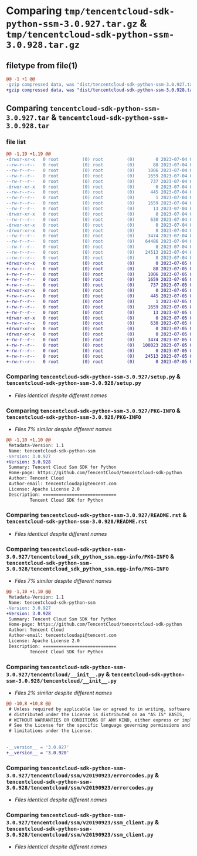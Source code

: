 # Comparing `tmp/tencentcloud-sdk-python-ssm-3.0.927.tar.gz` & `tmp/tencentcloud-sdk-python-ssm-3.0.928.tar.gz`

## filetype from file(1)

```diff
@@ -1 +1 @@
-gzip compressed data, was "dist/tencentcloud-sdk-python-ssm-3.0.927.tar", last modified: Tue Jul  4 00:29:10 2023, max compression
+gzip compressed data, was "dist/tencentcloud-sdk-python-ssm-3.0.928.tar", last modified: Wed Jul  5 00:33:06 2023, max compression
```

## Comparing `tencentcloud-sdk-python-ssm-3.0.927.tar` & `tencentcloud-sdk-python-ssm-3.0.928.tar`

### file list

```diff
@@ -1,19 +1,19 @@
-drwxr-xr-x   0 root         (0) root         (0)        0 2023-07-04 00:29:10.000000 tencentcloud-sdk-python-ssm-3.0.927/
--rw-r--r--   0 root         (0) root         (0)       88 2023-07-04 00:29:10.000000 tencentcloud-sdk-python-ssm-3.0.927/setup.cfg
--rw-r--r--   0 root         (0) root         (0)     1006 2023-07-04 00:29:10.000000 tencentcloud-sdk-python-ssm-3.0.927/setup.py
--rw-r--r--   0 root         (0) root         (0)     1659 2023-07-04 00:29:10.000000 tencentcloud-sdk-python-ssm-3.0.927/PKG-INFO
--rw-r--r--   0 root         (0) root         (0)      737 2023-07-04 00:29:10.000000 tencentcloud-sdk-python-ssm-3.0.927/README.rst
-drwxr-xr-x   0 root         (0) root         (0)        0 2023-07-04 00:29:10.000000 tencentcloud-sdk-python-ssm-3.0.927/tencentcloud_sdk_python_ssm.egg-info/
--rw-r--r--   0 root         (0) root         (0)      445 2023-07-04 00:29:10.000000 tencentcloud-sdk-python-ssm-3.0.927/tencentcloud_sdk_python_ssm.egg-info/SOURCES.txt
--rw-r--r--   0 root         (0) root         (0)        1 2023-07-04 00:29:10.000000 tencentcloud-sdk-python-ssm-3.0.927/tencentcloud_sdk_python_ssm.egg-info/dependency_links.txt
--rw-r--r--   0 root         (0) root         (0)     1659 2023-07-04 00:29:10.000000 tencentcloud-sdk-python-ssm-3.0.927/tencentcloud_sdk_python_ssm.egg-info/PKG-INFO
--rw-r--r--   0 root         (0) root         (0)       13 2023-07-04 00:29:10.000000 tencentcloud-sdk-python-ssm-3.0.927/tencentcloud_sdk_python_ssm.egg-info/top_level.txt
-drwxr-xr-x   0 root         (0) root         (0)        0 2023-07-04 00:29:10.000000 tencentcloud-sdk-python-ssm-3.0.927/tencentcloud/
--rw-r--r--   0 root         (0) root         (0)      630 2023-07-04 00:29:10.000000 tencentcloud-sdk-python-ssm-3.0.927/tencentcloud/__init__.py
-drwxr-xr-x   0 root         (0) root         (0)        0 2023-07-04 00:29:10.000000 tencentcloud-sdk-python-ssm-3.0.927/tencentcloud/ssm/
-drwxr-xr-x   0 root         (0) root         (0)        0 2023-07-04 00:29:10.000000 tencentcloud-sdk-python-ssm-3.0.927/tencentcloud/ssm/v20190923/
--rw-r--r--   0 root         (0) root         (0)     3474 2023-07-04 00:29:10.000000 tencentcloud-sdk-python-ssm-3.0.927/tencentcloud/ssm/v20190923/errorcodes.py
--rw-r--r--   0 root         (0) root         (0)    64486 2023-07-04 00:29:10.000000 tencentcloud-sdk-python-ssm-3.0.927/tencentcloud/ssm/v20190923/models.py
--rw-r--r--   0 root         (0) root         (0)        0 2023-07-04 00:29:10.000000 tencentcloud-sdk-python-ssm-3.0.927/tencentcloud/ssm/v20190923/__init__.py
--rw-r--r--   0 root         (0) root         (0)    24513 2023-07-04 00:29:10.000000 tencentcloud-sdk-python-ssm-3.0.927/tencentcloud/ssm/v20190923/ssm_client.py
--rw-r--r--   0 root         (0) root         (0)        0 2023-07-04 00:29:10.000000 tencentcloud-sdk-python-ssm-3.0.927/tencentcloud/ssm/__init__.py
+drwxr-xr-x   0 root         (0) root         (0)        0 2023-07-05 00:33:06.000000 tencentcloud-sdk-python-ssm-3.0.928/
+-rw-r--r--   0 root         (0) root         (0)       88 2023-07-05 00:33:06.000000 tencentcloud-sdk-python-ssm-3.0.928/setup.cfg
+-rw-r--r--   0 root         (0) root         (0)     1006 2023-07-05 00:33:06.000000 tencentcloud-sdk-python-ssm-3.0.928/setup.py
+-rw-r--r--   0 root         (0) root         (0)     1659 2023-07-05 00:33:06.000000 tencentcloud-sdk-python-ssm-3.0.928/PKG-INFO
+-rw-r--r--   0 root         (0) root         (0)      737 2023-07-05 00:33:06.000000 tencentcloud-sdk-python-ssm-3.0.928/README.rst
+drwxr-xr-x   0 root         (0) root         (0)        0 2023-07-05 00:33:06.000000 tencentcloud-sdk-python-ssm-3.0.928/tencentcloud_sdk_python_ssm.egg-info/
+-rw-r--r--   0 root         (0) root         (0)      445 2023-07-05 00:33:06.000000 tencentcloud-sdk-python-ssm-3.0.928/tencentcloud_sdk_python_ssm.egg-info/SOURCES.txt
+-rw-r--r--   0 root         (0) root         (0)        1 2023-07-05 00:33:06.000000 tencentcloud-sdk-python-ssm-3.0.928/tencentcloud_sdk_python_ssm.egg-info/dependency_links.txt
+-rw-r--r--   0 root         (0) root         (0)     1659 2023-07-05 00:33:06.000000 tencentcloud-sdk-python-ssm-3.0.928/tencentcloud_sdk_python_ssm.egg-info/PKG-INFO
+-rw-r--r--   0 root         (0) root         (0)       13 2023-07-05 00:33:06.000000 tencentcloud-sdk-python-ssm-3.0.928/tencentcloud_sdk_python_ssm.egg-info/top_level.txt
+drwxr-xr-x   0 root         (0) root         (0)        0 2023-07-05 00:33:06.000000 tencentcloud-sdk-python-ssm-3.0.928/tencentcloud/
+-rw-r--r--   0 root         (0) root         (0)      630 2023-07-05 00:33:06.000000 tencentcloud-sdk-python-ssm-3.0.928/tencentcloud/__init__.py
+drwxr-xr-x   0 root         (0) root         (0)        0 2023-07-05 00:33:06.000000 tencentcloud-sdk-python-ssm-3.0.928/tencentcloud/ssm/
+drwxr-xr-x   0 root         (0) root         (0)        0 2023-07-05 00:33:06.000000 tencentcloud-sdk-python-ssm-3.0.928/tencentcloud/ssm/v20190923/
+-rw-r--r--   0 root         (0) root         (0)     3474 2023-07-05 00:33:06.000000 tencentcloud-sdk-python-ssm-3.0.928/tencentcloud/ssm/v20190923/errorcodes.py
+-rw-r--r--   0 root         (0) root         (0)   100023 2023-07-05 00:33:06.000000 tencentcloud-sdk-python-ssm-3.0.928/tencentcloud/ssm/v20190923/models.py
+-rw-r--r--   0 root         (0) root         (0)        0 2023-07-05 00:33:06.000000 tencentcloud-sdk-python-ssm-3.0.928/tencentcloud/ssm/v20190923/__init__.py
+-rw-r--r--   0 root         (0) root         (0)    24513 2023-07-05 00:33:06.000000 tencentcloud-sdk-python-ssm-3.0.928/tencentcloud/ssm/v20190923/ssm_client.py
+-rw-r--r--   0 root         (0) root         (0)        0 2023-07-05 00:33:06.000000 tencentcloud-sdk-python-ssm-3.0.928/tencentcloud/ssm/__init__.py
```

### Comparing `tencentcloud-sdk-python-ssm-3.0.927/setup.py` & `tencentcloud-sdk-python-ssm-3.0.928/setup.py`

 * *Files identical despite different names*

### Comparing `tencentcloud-sdk-python-ssm-3.0.927/PKG-INFO` & `tencentcloud-sdk-python-ssm-3.0.928/PKG-INFO`

 * *Files 7% similar despite different names*

```diff
@@ -1,10 +1,10 @@
 Metadata-Version: 1.1
 Name: tencentcloud-sdk-python-ssm
-Version: 3.0.927
+Version: 3.0.928
 Summary: Tencent Cloud Ssm SDK for Python
 Home-page: https://github.com/TencentCloud/tencentcloud-sdk-python
 Author: Tencent Cloud
 Author-email: tencentcloudapi@tencent.com
 License: Apache License 2.0
 Description: ============================
         Tencent Cloud SDK for Python
```

### Comparing `tencentcloud-sdk-python-ssm-3.0.927/README.rst` & `tencentcloud-sdk-python-ssm-3.0.928/README.rst`

 * *Files identical despite different names*

### Comparing `tencentcloud-sdk-python-ssm-3.0.927/tencentcloud_sdk_python_ssm.egg-info/PKG-INFO` & `tencentcloud-sdk-python-ssm-3.0.928/tencentcloud_sdk_python_ssm.egg-info/PKG-INFO`

 * *Files 7% similar despite different names*

```diff
@@ -1,10 +1,10 @@
 Metadata-Version: 1.1
 Name: tencentcloud-sdk-python-ssm
-Version: 3.0.927
+Version: 3.0.928
 Summary: Tencent Cloud Ssm SDK for Python
 Home-page: https://github.com/TencentCloud/tencentcloud-sdk-python
 Author: Tencent Cloud
 Author-email: tencentcloudapi@tencent.com
 License: Apache License 2.0
 Description: ============================
         Tencent Cloud SDK for Python
```

### Comparing `tencentcloud-sdk-python-ssm-3.0.927/tencentcloud/__init__.py` & `tencentcloud-sdk-python-ssm-3.0.928/tencentcloud/__init__.py`

 * *Files 2% similar despite different names*

```diff
@@ -10,8 +10,8 @@
 # Unless required by applicable law or agreed to in writing, software
 # distributed under the License is distributed on an "AS IS" BASIS,
 # WITHOUT WARRANTIES OR CONDITIONS OF ANY KIND, either express or implied.
 # See the License for the specific language governing permissions and
 # limitations under the License.
 
 
-__version__ = '3.0.927'
+__version__ = '3.0.928'
```

### Comparing `tencentcloud-sdk-python-ssm-3.0.927/tencentcloud/ssm/v20190923/errorcodes.py` & `tencentcloud-sdk-python-ssm-3.0.928/tencentcloud/ssm/v20190923/errorcodes.py`

 * *Files identical despite different names*

### Comparing `tencentcloud-sdk-python-ssm-3.0.927/tencentcloud/ssm/v20190923/ssm_client.py` & `tencentcloud-sdk-python-ssm-3.0.928/tencentcloud/ssm/v20190923/ssm_client.py`

 * *Files identical despite different names*


